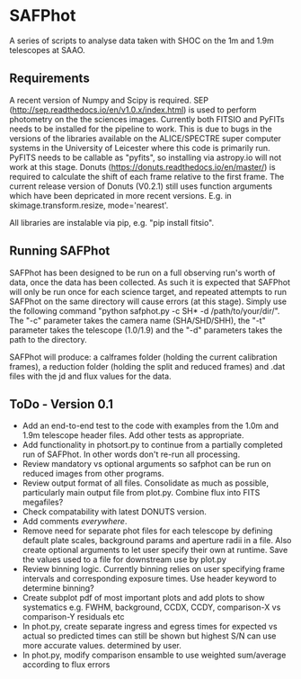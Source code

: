 # SAFPhot

A series of scripts to analyse data taken with SHOC on the 1m and 1.9m telescopes at SAAO. 

## Requirements

A recent version of Numpy and Scipy is required. SEP (http://sep.readthedocs.io/en/v1.0.x/index.html) is used to perform photometry on the the sciences images. Currently both FITSIO and PyFITs needs to be installed for the pipeline to work. This is due to bugs in the versions of the libraries available on the ALICE/SPECTRE super computer systems in the University of Leicester where this code is primarily run. PyFITS needs to be callable as "pyfits", so installing via astropy.io will not work at this stage. Donuts (https://donuts.readthedocs.io/en/master/) is required to calculate the shift of each frame relative to the first frame. The current release version of Donuts (V0.2.1) still uses function arguments which have been depricated in more recent versions. E.g. in skimage.transform.resize, mode='nearest'.

All libraries are instalable via pip, e.g. "pip install fitsio". 

## Running SAFPhot

SAFPhot has been designed to be run on a full observing run's worth of data, once the data has been collected. As such it is expected that SAFPhot will only be run once for each science target, and repeated attempts to run SAFPhot on the same directory will cause errors (at this stage). Simply use the following command "python safphot.py -c SH* -d /path/to/your/dir/". 
The "-c" parameter takes the camera name (SHA/SHD/SHH), the "-t" parameter takes the telescope (1.0/1.9) and the "-d" parameters takes the path to the directory. 

SAFPhot will produce: a calframes folder (holding the current calibration frames), a reduction folder (holding the split and reduced frames) and .dat files with the jd and flux values for the data. 


## ToDo - Version 0.1 

- Add an end-to-end test to the code with examples from the 1.0m and 1.9m telescope header files. Add other tests as appropriate. 
- Add functionality in photsort.py to continue from a partially completed run of SAFPhot. In other words don't re-run all processing.
- Review mandatory vs optional arguments so safphot can be run on reduced
  images from other programs.
- Review output format of all files. Consolidate as much as possible, particularly main output file from plot.py. Combine flux into FITS megafiles? 
- Check compatability with latest DONUTS version. 
- Add comments _everywhere_. 
- Remove need for separate phot files for each telescope by defining default plate scales, background params and aperture radii in a file. Also create optional arguments to let user specify their own at runtime. Save the values used to a file for downstream use by plot.py
- Review binning logic. Currently binning relies on user specifying frame
  intervals and corresponding exposure times. Use header keyword to determine binning?
- Create subplot pdf of most important plots and add plots to show systematics e.g. FWHM, background, CCDX, CCDY, comparison-X vs comparison-Y residuals etc
- In phot.py, create separate ingress and egress times for expected vs actual so predicted times can still be shown but highest S/N can use more accurate values.
  determined by user.
- In phot.py, modify comparison ensamble to use weighted sum/average according
  to flux errors
